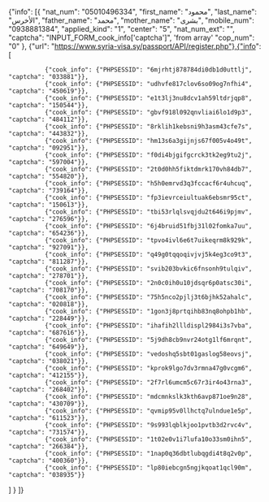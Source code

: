 {"info":
[{
  "nat_num": "05010496334",
  "first_name": "محمود",
  "last_name": "الأخرس",
  "father_name": "محمد",
  "mother_name": "بشرى",
  "mobile_num": "0938881384",
  "applied_kind": "1",
  "center": "5",
  "nat_num_ext": "",
  "captcha": "INPUT_FORM_cook_info['captcha']", 'from array'
  "cop_num": "0"
}, {"url": "https://www.syria-visa.sy/passport/API/register.php"},{"info":
  [

              {"cook_info": {"PHPSESSID": "6mjrhtj878784di0db1d0uttlj", "captcha": "033881"}},
              {"cook_info": {"PHPSESSID": "udhvfe817clov6so09og7nfhi4", "captcha": "450619"}},
              {"cook_info": {"PHPSESSID": "e1t3lj3nu8dcv1ah59ltdrjqp8", "captcha": "150544"}},
              {"cook_info": {"PHPSESSID": "gbvf918l092qnvliai6lo1d9p3", "captcha": "484112"}},
              {"cook_info": {"PHPSESSID": "8rklih1kebsni9h3asm43cfe7s", "captcha": "443832"}},
              {"cook_info": {"PHPSESSID": "hm13s6a3gijnjs67f005v4o49t", "captcha": "092951"}},
              {"cook_info": {"PHPSESSID": "f0di4bjgifgcrck3tk2eg9tu2j", "captcha": "597004"}},
              {"cook_info": {"PHPSESSID": "2t0d0hh5fiktdmrk170vh84db7", "captcha": "554820"}},
              {"cook_info": {"PHPSESSID": "h5h0emrvd3q3fccacf6r4uhcuq", "captcha": "739164"}},
              {"cook_info": {"PHPSESSID": "fp3ievrceiultuak6ebsmr95ct", "captcha": "150613"}},
              {"cook_info": {"PHPSESSID": "tbi53rlqlsvqjdu2t646i9pjmv", "captcha": "276596"}},
              {"cook_info": {"PHPSESSID": "6j4bruid51fbj31l02fomka7uu", "captcha": "654236"}},
              {"cook_info": {"PHPSESSID": "tpvo4ivl6e6t7uikeqrm8k929k", "captcha": "927091"}},
              {"cook_info": {"PHPSESSID": "q49g0tqqoqivjvj5k4eg3co9t3", "captcha": "811287"}},
              {"cook_info": {"PHPSESSID": "svib203bvkic6fnsonh9tulqiv", "captcha": "278701"}},
              {"cook_info": {"PHPSESSID": "2n0c0ih0u10jdsqr6p0atsc30i", "captcha": "708170"}},
              {"cook_info": {"PHPSESSID": "75h5nco2pjlj3t6bjhk52ahalc", "captcha": "020818"}},
              {"cook_info": {"PHPSESSID": "1gon3j8prtqihb83nq8ohpb1hb", "captcha": "228449"}},
              {"cook_info": {"PHPSESSID": "ihafih2llldispl2984i3s7vba", "captcha": "687616"}},
              {"cook_info": {"PHPSESSID": "5j9dh8cb9nvr24otg1lf6mrqnt", "captcha": "649649"}},
              {"cook_info": {"PHPSESSID": "vedoshq5sbt01gaslog58eovsj", "captcha": "038021"}},
              {"cook_info": {"PHPSESSID": "kprok9lgo7dv3rmna47g0vcgm6", "captcha": "412155"}},
              {"cook_info": {"PHPSESSID": "2f7rl6umcm5c67r3ir4o43rna3", "captcha": "268402"}},
              {"cook_info": {"PHPSESSID": "mdcmnkslk3kth6avp871oe9n28", "captcha": "430709"}},
              {"cook_info": {"PHPSESSID": "qvmip95v0llhctq7ulndue1e5p", "captcha": "611523"}},
              {"cook_info": {"PHPSESSID": "9s993lqblkjoo1pvtb3d2rvc4v", "captcha": "731574"}},
              {"cook_info": {"PHPSESSID": "1t02e0v1i7lufa10o33sm0ihn5", "captcha": "266384"}},
              {"cook_info": {"PHPSESSID": "1nap0q36dbtlubqgdi4t8q2v0p", "captcha": "400360"}},
              {"cook_info": {"PHPSESSID": "lp80iebcgn5ngjkqoat1qcl90m", "captcha": "038935"}}

  ]
}
  ]}
